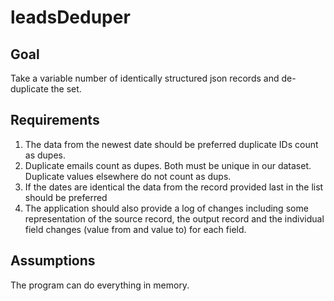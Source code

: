 # leadsDeduper

## Goal
Take a variable number of identically structured json records and de-duplicate the set.

## Requirements
1. The data from the newest date should be preferred
duplicate IDs count as dupes.
2. Duplicate emails count as dupes. Both must be unique in our dataset. Duplicate values elsewhere do not count as dups.
3. If the dates are identical the data from the record provided last in the list should be preferred
4. The application should also provide a log of changes including some representation of the source record, the output record and the individual field changes (value from and value to) for each field.

## Assumptions
The program can do everything in memory.
